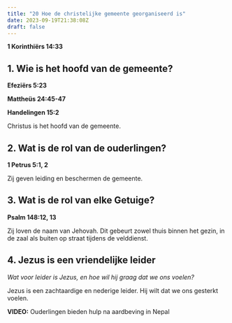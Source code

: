 ```yaml
---
title: "20 Hoe de christelijke gemeente georganiseerd is"
date: 2023-09-19T21:38:08Z
draft: false
---
```


**1 Korinthiërs 14:33**

## 1. Wie is het hoofd van de gemeente?

**Efeziërs 5:23**

**Mattheüs 24:45-47**

**Handelingen 15:2**

Christus is het hoofd van de gemeente.

## 2. Wat is de rol van de ouderlingen?

**1 Petrus 5:1, 2**

Zij geven leiding en beschermen de gemeente.

## 3. Wat is de rol van elke Getuige?

**Psalm 148:12, 13**

Zij loven de naam van Jehovah. Dit gebeurt zowel thuis binnen het gezin, in de zaal als buiten op
straat tijdens de velddienst.

## 4. Jezus is een vriendelijke leider

_Wat voor leider is Jezus, en hoe wil hij graag dat we ons voelen?_

Jezus is een zachtaardige en nederige leider. Hij wilt dat we ons gesterkt voelen.

**VIDEO:** Ouderlingen bieden hulp na aardbeving in Nepal


